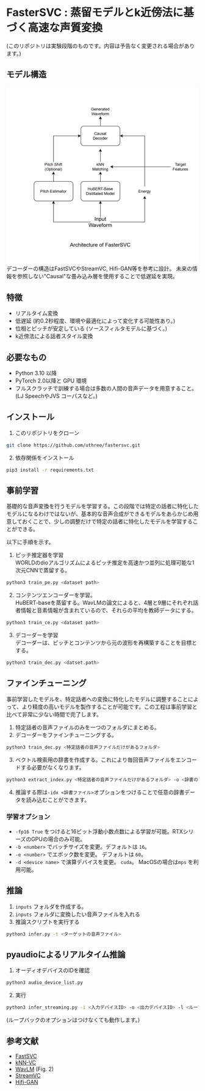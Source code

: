 # FasterSVC : 蒸留モデルとk近傍法に基づく高速な声質変換
(このリポジトリは実験段階のものです。内容は予告なく変更される場合があります。)

## モデル構造
![Architecture](../images/fastersvc_architecture.png)
デコーダーの構造はFastSVCやStreamVC, Hifi-GAN等を参考に設計。
未来の情報を参照しない"Causal"な畳み込み層を使用することで低遅延を実現。

## 特徴
- リアルタイム変換
- 低遅延 (約0.2秒程度、環境や最適化によって変化する可能性あり。)
- 位相とピッチが安定している (ソースフィルタモデルに基づく。)
- k近傍法による話者スタイル変換

## 必要なもの
- Python 3.10 以降
- PyTorch 2.0以降と GPU 環境
- フルスクラッチで訓練する場合は多数の人間の音声データを用意すること。(LJ SpeechやJVS コーパスなど。)

## インストール
1. このリポジトリをクローン
```sh
git clone https://github.com/uthree/fastersvc.git
```
2. 依存関係をインストール
```sh
pip3 install -r requirements.txt
```

## 事前学習
基礎的な音声変換を行うモデルを学習する。この段階では特定の話者に特化したモデルになるわけではないが、基本的な音声合成ができるモデルをあらかじめ用意しておくことで、少しの調整だけで特定の話者に特化したモデルを学習することができる。

以下に手順を示す。
1. ピッチ推定器を学習  
WORLDのdioアルゴリズムによるピッチ推定を高速かつ並列に処理可能な1次元CNNで蒸留する。
```sh
python3 train_pe.py <dataset path>
```

2. コンテンツエンコーダーを学習。  
HuBERT-baseを蒸留する。WavLMの論文によると、4層と9層にそれぞれ話者情報と音素情報が含まれているので、それらの平均を教師データにする。
```sh
python3 train_ce.py <dataset path>
```

3. デコーダーを学習  
デコーダーは、ピッチとコンテンツから元の波形を再構築することを目標とする。

```sh
python3 train_dec.py <datset.path>
```

## ファインチューニング
事前学習したモデルを、特定話者への変換に特化したモデルに調整することによって、より精度の高いモデルを製作することが可能です。この工程は事前学習と比べて非常に少ない時間で完了します。
1. 特定話者の音声ファイルのみを一つのフォルダにまとめる。
2. デコーダーをファインチューニングする。
```sh
python3 train_dec.py <特定話者の音声ファイルだけがあるフォルダ>
```
3. ベクトル検索用の辞書を作成する。これにより毎回音声ファイルをエンコードする必要がなくなります。
```sh
python3 extract_index.py <特定話者の音声ファイルだけがあるフォルダ> -o <辞書の出力先(任意)>
```
4. 推論する際は`-idx <辞書ファイル>`オプションをつけることで任意の辞書データを読み込むことができます。

### 学習オプション
- `-fp16 True` をつけると16ビット浮動小数点数による学習が可能。RTXシリーズのGPUの場合のみ可能。
- `-b <number>` でバッチサイズを変更。デフォルトは `16`。
- `-e <number>` でエポック数を変更。 デフォルトは `60`。
- `-d <device name>` で演算デバイスを変更。 `cuda`。 MacOSの場合は`mps` を利用可能。

## 推論
1. `inputs` フォルダを作成する。
2. `inputs` フォルダに変換したい音声ファイルを入れる
3. 推論スクリプトを実行する
```sh
python3 infer.py -t <ターゲットの音声ファイル>
```

## pyaudioによるリアルタイム推論
1. オーディオデバイスのIDを確認
```sh
python3 audio_device_list.py
```

2. 実行
```sh
python3 infer_streaming.py -i <入力デバイスID> -o <出力デバイスID> -l <ループバックデバイスID> -t <ターゲットの音声ファイル>
```
(ループバックのオプションはつけなくても動作します。)

## 参考文献
- [FastSVC](https://arxiv.org/abs/2011.05731)
- [kNN-VC](https://arxiv.org/abs/2305.18975)
- [WavLM](https://arxiv.org/pdf/2110.13900.pdf) (Fig. 2)
- [StreamVC](https://arxiv.org/abs/2401.03078v1)
- [Hifi-GAN](https://arxiv.org/abs/2010.05646)
